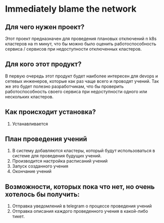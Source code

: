 # Immediately blame the network

## Для чего нужен проект?
Этот проект предназначен для проведения плановых отключений n k8s кластеров на m минут, что бы можно было оценить работоспособность сервиса / сервисов при недоступности отключенных кластеров.
## Для кого этот продукт?
В первую очередь этот продукт будет наиболее интересен для devops и сетевых инженеров, которые как раз чаще всего и проводят учений. Так же это будет полезно разработчикам, что бы проверить работоспособность своего сервиса при недоступности одного или нескольких кластеров.
## Как происходит установка?
1. Устанавливается 
## План проведения учений
1. В систему добавляются кластеры, который будут использоваться в системе для проведения будущих учений.
2. Производится настройка расписаний учений
3. Запуск созданного учения
4. Окончание учений
## Возможности, которых пока что нет, но очень хотелось бы получить:
1. Отправка уведомлений в telegram о процессе проведения учений
2. Отправка описания каждого проведенного учения в какой-либо тикет.
